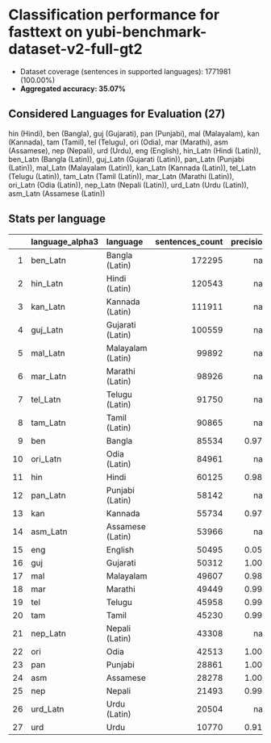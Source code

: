 # Classification performance for fasttext on yubi-benchmark-dataset-v2-full-gt2

- Dataset coverage (sentences in supported languages): 1771981 (100.00%)
- **Aggregated accuracy: 35.07%**

<h2 id="supported-languages">Considered Languages for Evaluation (27)</h2>

hin (Hindi), ben (Bangla), guj (Gujarati), pan (Punjabi), mal (Malayalam), kan (Kannada), tam (Tamil), tel (Telugu), ori (Odia), mar (Marathi), asm (Assamese), nep (Nepali), urd (Urdu), eng (English), hin_Latn (Hindi (Latin)), ben_Latn (Bangla (Latin)), guj_Latn (Gujarati (Latin)), pan_Latn (Punjabi (Latin)), mal_Latn (Malayalam (Latin)), kan_Latn (Kannada (Latin)), tel_Latn (Telugu (Latin)), tam_Latn (Tamil (Latin)), mar_Latn (Marathi (Latin)), ori_Latn (Odia (Latin)), nep_Latn (Nepali (Latin)), urd_Latn (Urdu (Latin)), asm_Latn (Assamese (Latin))

<h2 id="metrics-per-language">Stats per language</h2>

|    | language_alpha3   | language          |   sentences_count |   precision |   recall |    f1 |    tp |     fp |      tn |     fn |
|---:|:------------------|:------------------|------------------:|------------:|---------:|------:|------:|-------:|--------:|-------:|
|  1 | ben_Latn          | Bangla (Latin)    |            172295 |     nan     |    0.000 | 0.000 |     0 |      0 | 1599686 | 172295 |
|  2 | hin_Latn          | Hindi (Latin)     |            120543 |     nan     |    0.000 | 0.000 |     0 |      0 | 1651438 | 120543 |
|  3 | kan_Latn          | Kannada (Latin)   |            111911 |     nan     |    0.000 | 0.000 |     0 |      0 | 1660070 | 111911 |
|  4 | guj_Latn          | Gujarati (Latin)  |            100559 |     nan     |    0.000 | 0.000 |     0 |      0 | 1671422 | 100559 |
|  5 | mal_Latn          | Malayalam (Latin) |             99892 |     nan     |    0.000 | 0.000 |     0 |      0 | 1672089 |  99892 |
|  6 | mar_Latn          | Marathi (Latin)   |             98926 |     nan     |    0.000 | 0.000 |     0 |      0 | 1673055 |  98926 |
|  7 | tel_Latn          | Telugu (Latin)    |             91750 |     nan     |    0.000 | 0.000 |     0 |      0 | 1680231 |  91750 |
|  8 | tam_Latn          | Tamil (Latin)     |             90865 |     nan     |    0.000 | 0.000 |     0 |      0 | 1681116 |  90865 |
|  9 | ben               | Bangla            |             85534 |       0.976 |    1.000 | 0.976 | 85514 |   2117 | 1684330 |     20 |
| 10 | ori_Latn          | Odia (Latin)      |             84961 |     nan     |    0.000 | 0.000 |     0 |      0 | 1687020 |  84961 |
| 11 | hin               | Hindi             |             60125 |       0.987 |    0.997 | 0.986 | 59973 |    802 | 1711054 |    152 |
| 12 | pan_Latn          | Punjabi (Latin)   |             58142 |     nan     |    0.000 | 0.000 |     0 |      0 | 1713839 |  58142 |
| 13 | kan               | Kannada           |             55734 |       0.979 |    1.000 | 0.979 | 55733 |   1221 | 1715026 |      1 |
| 14 | asm_Latn          | Assamese (Latin)  |             53966 |     nan     |    0.000 | 0.000 |     0 |      0 | 1718015 |  53966 |
| 15 | eng               | English           |             50495 |       0.056 |    0.998 | 0.056 | 50411 | 853307 |  868179 |     84 |
| 16 | guj               | Gujarati          |             50312 |       1.000 |    1.000 | 1.000 | 50306 |     11 | 1721658 |      6 |
| 17 | mal               | Malayalam         |             49607 |       0.980 |    1.000 | 0.980 | 49602 |    989 | 1721385 |      5 |
| 18 | mar               | Marathi           |             49449 |       0.996 |    0.994 | 0.993 | 49148 |    200 | 1722332 |    301 |
| 19 | tel               | Telugu            |             45958 |       0.999 |    1.000 | 0.999 | 45958 |     61 | 1725962 |      0 |
| 20 | tam               | Tamil             |             45230 |       0.998 |    1.000 | 0.998 | 45230 |     82 | 1726669 |      0 |
| 21 | nep_Latn          | Nepali (Latin)    |             43308 |     nan     |    0.000 | 0.000 |     0 |      0 | 1728673 |  43308 |
| 22 | ori               | Odia              |             42513 |       1.000 |    1.000 | 1.000 | 42512 |      0 | 1729468 |      1 |
| 23 | pan               | Punjabi           |             28861 |       1.000 |    1.000 | 1.000 | 28853 |      1 | 1743119 |      8 |
| 24 | asm               | Assamese          |             28278 |       1.000 |    0.949 | 0.974 | 26849 |     10 | 1743693 |   1429 |
| 25 | nep               | Nepali            |             21493 |       0.998 |    0.963 | 0.979 | 20698 |     46 | 1750442 |    795 |
| 26 | urd_Latn          | Urdu (Latin)      |             20504 |     nan     |    0.000 | 0.000 |     0 |      0 | 1751477 |  20504 |
| 27 | urd               | Urdu              |             10770 |       0.918 |    0.990 | 0.914 | 10659 |    948 | 1760263 |    111 |